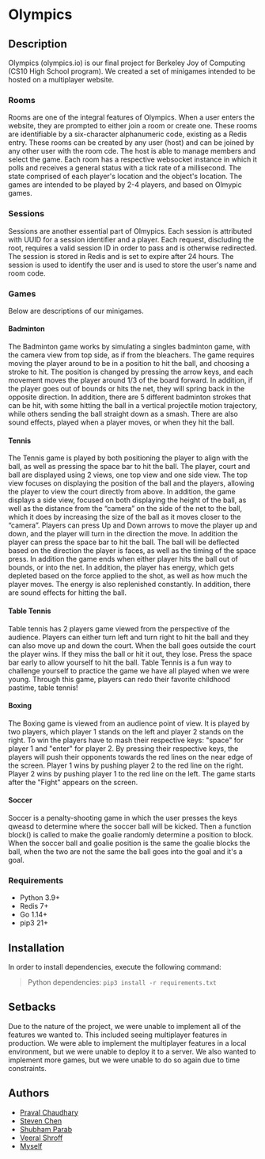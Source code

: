 # Olympics

## Description

Olympics (olympics.io) is our final project for Berkeley Joy of Computing (CS10 High School program). We created a set of minigames intended to be hosted on a multiplayer website.

### Rooms

Rooms are one of the integral features of Olympics. When a user enters the website, they are prompted to either join a room or create one. These rooms are identifiable by a six-character alphanumeric code, existing as a Redis entry. These rooms can be created by any user (host) and can be joined by any other user with the room cde. The host is able to manage members and select the game. Each room has a respective websocket instance in which it polls and receives a general status with a tick rate of a millisecond. The state comprised of each player's location and the object's location. The games are intended to be played by 2-4 players, and based on Olmypic games.

### Sessions

Sessions are another essential part of Olmypics. Each session is attributed with UUID for a session identifier and a player. Each request, discluding the root, requires a valid session ID in order to pass and is otherwise redirected. The session is stored in Redis and is set to expire after 24 hours. The session is used to identify the user and is used to store the user's name and room code.

### Games

Below are descriptions of our minigames.

#### Badminton

The Badminton game works by simulating a singles badminton game, with the camera view from top side, as if from the bleachers. The game requires moving the player around to be in a position to hit the ball, and choosing a stroke to hit. The position is changed by pressing the arrow keys, and each movement moves the player around 1/3 of the board forward. In addition, if the player goes out of bounds or hits the net, they will spring back in the opposite direction. In addition, there are 5 different badminton strokes that can be hit, with some hitting the ball in a vertical projectile motion trajectory, while others sending the ball straight down as a smash. There are also sound effects, played when a player moves, or when they hit the ball.

#### Tennis

The Tennis game is played by both positioning the player to align with the ball, as well as pressing the space bar to hit the ball. The player, court and ball are displayed using 2 views, one top view and one side view. The top view focuses on displaying the position of the ball and the players, allowing the player to view the court directly from above. In addition, the game displays a side view, focused on both displaying the height of the ball, as well as the distance from the “camera” on the side of the net to the ball, which it does by increasing the size of the ball as it moves closer to the “camera”. Players can press Up and Down arrows to move the player up and down, and the player will turn in the direction the move. In addition the player can press the space bar to hit the ball. The ball will be deflected based on the direction the player is faces, as well as the timing of the space press. In addition the game ends when either player hits the ball out of bounds, or into the net. In addition, the player has energy, which gets depleted based on the force applied to the shot, as well as how much the player moves. The energy is also replenished constantly. In addition, there are sound effects for hitting the ball.

#### Table Tennis

Table tennis has 2 players game viewed from the perspective of the audience. Players can either turn left and turn right to hit the ball and they can also move up and down the court. When the ball goes outside the court the player wins. If they miss the ball or hit it out, they lose. Press the space bar early to allow yourself to hit the ball. Table Tennis is a fun way to challenge yourself to practice the game we have all played when we were young. Through this game, players can redo their favorite childhood pastime, table tennis!

#### Boxing

The Boxing game is viewed from an audience point of view. It is played by two players, which player 1 stands on the left and player 2 stands on the right. To win the players have to mash their respective keys: "space" for player 1 and "enter" for player 2. By pressing their respective keys, the players will push their opponents towards the red lines on the near edge of the screen. Player 1 wins by pushing player 2 to the red line on the right. Player 2 wins by pushing player 1 to the red line on the left. The game starts after the "Fight" appears on the screen.

#### Soccer

Soccer is a penalty-shooting game in which the user presses the keys qweasd to determine where the soccer ball will be kicked. Then a function block() is called to make the goalie randomly determine a position to block. When the soccer ball and goalie position is the same the goalie blocks the ball, when the two are not the same the ball goes into the goal and it's a goal.

### Requirements

- Python 3.9+
- Redis 7+
- Go 1.14+
- pip3 21+

## Installation

In order to install dependencies, execute the following command:

> Python dependencies: `pip3 install -r requirements.txt`

## Setbacks

Due to the nature of the project, we were unable to implement all of the features we wanted to. This included seeing multiplayer features in production. We were able to implement the multiplayer features in a local environment, but we were unable to deploy it to a server. We also wanted to implement more games, but we were unable to do so again due to time constraints.

## Authors

- [Praval Chaudhary](https://github.com/Chaudhary-Prval888)
- [Steven Chen](https://github.com/stevenchenhanwen)
- [Shubham Parab](https://github.com/Skparab1)
- [Veeral Shroff](https://github.com/veerals)
- [Myself](https://github.com/reb0und)
